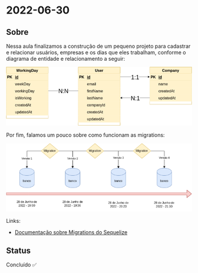 # 2022-06-30

## Sobre

Nessa aula finalizamos a construção de um pequeno projeto para cadastrar e relacionar usuários, empresas e os dias que eles trabalham, conforme o diagrama de entidade e relacionamento a seguir:

![Diagrama de entidade e relacionamento](./assets/img/demo.png)

Por fim, falamos um pouco sobre como funcionam as migrations:

![Funcionamento incremental e decremental de uma migration](./assets/img/migrations.png)

Links:

- [Documentação sobre Migrations do Sequelize](https://sequelize.org/docs/v6/other-topics/migrations/)

## Status

Concluído ✅
